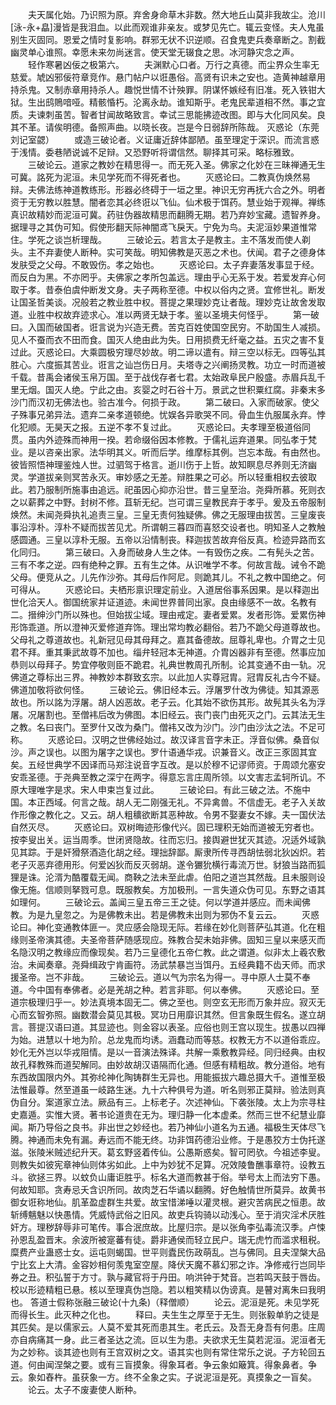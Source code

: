 <!-- { "loadSidebar": true } -->
　　夫天属化始。乃识照为原。弃舍身命草木非数。然大地丘山莫非我故尘。沧川[泳-永+皛]漫皆是我泪血。以此而观谁非亲友。或梦见先亡。辄云变怪。夫人鬼虽别生灭固同。恩爱之情时复影响。群邪无状不识逆顺。召食鬼吏兵奏章断之。割截幽灵单心谁照。幸愿未来勿尚迷言。使天堂无辍食之思。冰河静灾念之声。
　　轻作寒暑凶佞之极第六。
　　夫渊默心口者。万行之真德。而尘界众生率无慈爱。虓凶邪佞符章竞作。悬门帖户以诳愚俗。高贤有识未之安也。造黄神越章用持杀鬼。又制赤章用持杀人。趣悦世情不计殃罪。阴谋怀嫉经有旧准。死入铁钳大狱。生出鸱鵙喑哑。精骸惛朽。沦离永劫。谁知斯乎。老鬼民辈道相不然。事之宜质。夫谏刺虽苦。智者甘闻故略致言。幸试三思能拂迹改图。即与大化同风矣。良其不革。请俟明德。备照声曲。以晓长夜。岂是今日弱辞所陈哉。
灭惑论（东莞刘记室勰）
　　或造三破论者。义证庸近辞体鄙陋。虽至理定于深识。而流言惑于浅情。委巷陋说诚不足辩。又恐野听将谓信然。聊择其可采。略标雅致。
　　三破论云。道家之教妙在精思得一。而无死入圣。佛家之化妙在三昧禅通无生可冀。詺死为泥洹。未见学死而不得死者也。
　　灭惑论曰。二教真伪焕然易辩。夫佛法练神道教练形。形器必终碍于一垣之里。神识无穷再抚六合之外。明者资于无穷教以胜慧。闇者恋其必终诳以飞仙。仙术极于饵药。慧业始于观禅。禅练真识故精妙而泥洹可冀。药驻伪器故精思而翻腾无期。若乃弃妙宝藏。遗智养身。据理寻之其伪可知。假使形翻天际神闇鸢飞戾天。宁免为鸟。夫泥洹妙果道惟常住。学死之谈岂析理哉。
　　三破论云。若言太子是教主。主不落发而使人剃头。主不弃妻使人断种。实可笑哉。明知佛教是灭恶之术也。伏闻。君子之德身体发肤受之父母。不敢毁伤。孝之始也。
　　灭惑论曰。太子弃妻落发事显于经。而反白为黑。不亦罔乎。夫佛家之孝所包盖远。理由乎心无系于发。若爱发弃心何取于孝。昔泰伯虞仲断发文身。夫子两称至德。中权以俗内之贤。宜修世礼。断发让国圣哲美谈。况般若之教业胜中权。菩提之果理妙克让者哉。理妙克让故舍发取道。业胜中权故弃迹求心。准以两贤无缺于孝。鉴以圣境夫何怪乎。
　　第一破曰。入国而破国者。诳言说为兴造无费。苦克百姓使国空民穷。不助国生人减损。见人不蚕而衣不田而食。国灭人绝由此为失。日用损费无纤毫之益。五灾之害不复过此。灭惑论曰。大乘圆极穷理尽妙故。明二谛以遣有。辩三空以标无。四等弘其胜心。六度振其苦业。诳言之讪岂伤日月。夫塔寺之兴阐扬灵教。功立一时而道被千载。昔禹会诸侯玉帛万国。至于战伐存者七君。太始政阜民户殷盛。赤眉兵乱千里无烟。国灭人绝。宁此之由。亥婴之时石谷十万。景武之世积粟红腐。非秦末多沙门而汉初无佛法也。验古准今。何损于政。
　　第二破曰。入家而破家。使父子殊事兄弟异法。遗弃二亲孝道顿绝。忧娱各异歌哭不同。骨血生仇服属永弃。悖化犯顺。无昊天之报。五逆不孝不复过此。
　　灭惑论曰。夫孝理至极道俗同贯。虽内外迹殊而神用一揆。若命缀俗因本修教。于儒礼运弃道果。同弘孝于梵业。是以咨亲出家。法华明其义。听而后学。维摩标其例。岂忘本哉。有由然也。彼皆照悟神理鉴烛人世。过驷驾于格言。逝川伤于上哲。故知瞑息尽养则无济幽灵。学道拔亲则冥苦永灭。审妙感之无差。辩胜果之可必。所以轻重相权去彼取此。若乃服制所施事由追远。祀虽因心抑亦沿世。昔三皇至治。尧舜所慕。死则衣之以薪葬之中野。封树不修。苴斩无纪。岂可谓三皇教民弃于孝乎。爰及五帝服制焕然。未闻尧舜执礼追责三皇。三皇无责何独疑佛。佛之无服理由拔苦。三皇废丧事沿淳朴。淳朴不疑而拔苦见尤。所谓朝三暮四而喜怒交设者也。明知圣人之教触感圆通。三皇以淳朴无服。五帝以沿情制丧。释迦拔苦故弃俗反真。检迹异路而玄化同归。
　　第三破曰。入身而破身人生之体。一有毁伤之疾。二有髡头之苦。三有不孝之逆。四有绝种之罪。五有生之体。从识唯学不孝。何故言哉。诫令不跪父母。便竞从之。儿先作沙弥。其母后作阿尼。则跪其儿。不礼之教中国绝之。何可得从。
　　灭惑论曰。夫栖形禀识理定前业。入道居俗事系因果。是以释迦出世化洽天人。御国统家并证道迹。未闻世界普同出家。良由缘感不一故。名教有二。搢绅沙门所以殊也。但始拔尘域。理由戒定。妻者爱累。发者形饰。爱累伤神形饰乖道。所以澄神灭爱修道弃饰。理出常均教必翻俗。若乃不跪父母道尊故也。父母礼之尊道故也。礼新冠见母其母拜之。嘉其备德故。屈尊礼卑也。介胃之士见君不拜。重其秉武故尊不加也。缁弁轻冠本无神道。介胄凶器非有至德。然事应加恭则以母拜子。势宜停敬则臣不跪君。礼典世教周孔所制。论其变通不由一轨。况佛道之尊标出三界。神教妙本群致玄宗。以此加人实尊冠胄。冠胄反礼古今不疑。佛道加敬将欲何怪。
　　三破论云。佛旧经本云。浮屠罗什改为佛徒。知其源恶故也。所以詺为浮屠。胡人凶恶故。老子云。化其始不欲伤其形。故髡其头名为浮屠。况屠割也。至僧袆后改为佛图。本旧经云。丧门丧门由死灭之门。云其法无生之教。名曰丧门。至罗什又改为桑门。僧袆又改为沙门。沙门由沙汰之法。不足可称。
　　灭惑论曰。汉明之世佛经始过。故汉译言音字未正。浮音似佛。桑音似沙。声之误也。以图为屠字之误也。罗什语通华戎。识兼音义。改正三豕固其宜矣。五经世典学不因译而马郑注说音字互改。是以於穆不记谬师资。于周颂允塞安安乖圣德。于尧典至教之深宁在两字。得意忘言庄周所领。以文害志孟轲所讥。不原大理唯字是求。宋人申束岂复过此。
　　三破论曰。有此三破之法。不施中国。本正西域。何言之哉。胡人无二刚强无礼。不异禽兽。不信虚无。老子入关故作形像之教化之。又云。胡人粗穬欲断其恶种故。令男不娶妻女不嫁。夫一国伏法自然灭尽。
　　灭惑论曰。双树晦迹形像代兴。固已理积无始而道被无穷者也。按李叟出关。运当周季。世闭贤隐故。往而忘归。接舆避世犹灭其迹。况适外域孰见其踪。于是奸猾祭酒造化胡之经。理拙辞鄙。厮隶所传寻西胡怯弱北狄凶炽。若老子灭恶弃德用形。何爱凶狄而反灭弱胡。遂令玁狁横行毒流万世。豺狼当路而狐狸是诛。沦湑为酷覆载无闻。商鞅之法未至此虐。伯阳之道岂其然哉。且未服则设像无施。信顺则拏戮可息。既服教矣。方加极刑。一言失道众伪可见。东野之语其如理何。
　　三破论云。盖闻三皇五帝三王之徒。何以学道并感应。而未闻佛教。为是九皇忽之。为是佛教未出。若是佛教未出则为邪伪不复云云。
　　灭惑论曰。神化变通教体匪一。灵应感会隐现无际。若缘在妙化则菩萨弘其道。化在粗缘则圣帝演其德。夫圣帝菩萨随感现应。殊教合契未始非佛。固知三皇以来感灭而名隐汉明之教缘应而像现矣。若乃三皇德化五帝仁教。此之谓道。似非太上羲农敷治。未闻奏章。尧舜缉政宁肯画符。汤武禁暴岂当饵丹。五经典籍不齿天师。而求援圣帝。岂不非哉。
　　三破论云。道以气为宗名为得一。寻中原人士莫不奉道。今中国有奉佛者。必是羌胡之种。若言非耶。何以奉佛。
　　灭惑论曰。至道宗极理归乎一。妙法真境本固无二。佛之至也。则空玄无形而万象并应。寂灭无心而玄智弥照。幽数潜会莫见其极。冥功日用靡识其然。但言象既生假名。遂立胡言。菩提汉语曰道。其显迹也。则金容以表圣。应俗也则王宫以现生。拔愚以四禅为始。进慧以十地为阶。总龙鬼而均诱。涵蠢动而等慈。权教无方不以道俗乖应。妙化无外岂以华戎阻情。是以一音演法殊译。共解一乘敷教异经。同归经典。由权故孔释教殊而道契解同。由妙故胡汉语隔而化通。但感有精粗故。教分道俗。地有东西故国限内外。其弥纶神化陶铸群生无异也。用能振拔六趣总摄大千。道惟至极法惟最尊。然至道虽一岐路生迷。九十六种俱号为道。听名则邪正莫辩。验法则真伪自分。案道家立法。厥品有三。上标老子。次述神仙。下袭张陵。太上为宗寻柱史嘉遁。实惟大贤。著书论道贵在无为。理归静一化本虚柔。然而三世不纪慧业靡闻。斯乃导俗之良书。非出世之妙经也。若乃神仙小道名为五通。福极生天体尽飞腾。神通而未免有漏。寿远而不能无终。功非饵药德沿业修。于是愚狡方士伪托遂滋。张陵米贼述纪升天。葛玄野竖着传仙。公愚斯惑矣。智可罔欤。今祖述李叟。则教失如彼宪章神仙则体劣如此。上中为妙犹不足算。况效陵鲁醮事章符。设教五斗。欲拯三界。以蚊负山庸讵胜乎。标名大道而教甚于俗。举号太上而法穷下愚。何故知耶。贪寿忌夭含识所同。故肉芝石华谲以翻腾。好色触情世所莫异。故黄书御女诳称地仙。肌革盈虚群生共爱。故宝惜涕唾以灌灵根。避灾苦病民之恒患。故斩缚魑魅以快愚情。凭威恃武俗之旧风。故吏兵钩骑以动浅心。至于消灾淫术厌胜奸方。理秽辞辱非可笔传。事合泯庶故。比屋归宗。是以张角李弘毒流汉季。卢悚孙恩乱盈晋末。余波所被寔蕃有徒。爵非通侯而轻立民户。瑞无虎竹而滥求租税。糜费产业蛊惑士女。运屯则蝎国。世平则蠹民伤政萌乱。岂与佛同。且夫涅槃大品宁比玄上大清。金容妙相何羡鬼室空屋。降伏天魔不慕幻邪之诈。净修戒行岂同毕券之丑。积弘誓于方寸。孰与藏官将于丹田。响洪钟于梵音。岂若鸣天鼓于唇齿。校以形迹精粗已悬。核以至理真伪岂隐。若以粗笑精以伪谤真。是瞽对离朱曰我明也。
答道士假称张融三破论(十九条)（释僧顺）
　　论云。泥洹是死。未见学死而得长生。此灭种之化也。
　　释曰。夫生生之厚至于无生。则张毅单豹之徒是其匹矣。是以儒家云。人莫不爱其死而患其生。老氏云。及吾无身吾有何患。庄周亦自病痛其一身。此三者圣达之流。叵以生为患。夫欲求无生莫若泥洹。泥洹者无为之妙称。谈其迹也则有王宫双树之文。语其实也则有常住常乐之说。子方轮回五道。何由闻涅槃之要。或有三盲摸象。得象耳者。争云象如簸箕。得象鼻者。争云。象如舂杵。虽获象一方。终不全象之实。子说泥洹是死。真摸象之一盲矣。
　　论云。太子不废妻使人断种。
